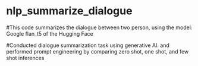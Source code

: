 # nlp_summarize_dialogue
#This code summarizes the dialogue between two person, using the model: Google flan_t5 of the Hugging Face


#Conducted dialogue summarization task using generative AI. and performed prompt engineering by comparing zero shot, one shot, and few shot inferences
